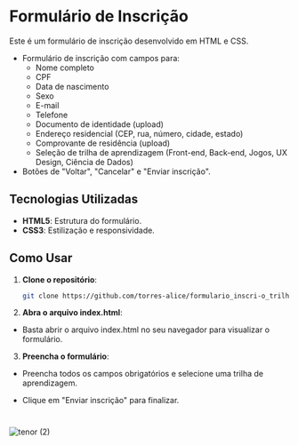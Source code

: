 # Formulário de Inscrição 

Este é um formulário de inscrição desenvolvido em HTML e CSS. 

- Formulário de inscrição com campos para:
  - Nome completo
  - CPF
  - Data de nascimento
  - Sexo
  - E-mail
  - Telefone
  - Documento de identidade (upload)
  - Endereço residencial (CEP, rua, número, cidade, estado)
  - Comprovante de residência (upload)
  - Seleção de trilha de aprendizagem (Front-end, Back-end, Jogos, UX Design, Ciência de Dados)
- Botões de "Voltar", "Cancelar" e "Enviar inscrição".

## Tecnologias Utilizadas

- **HTML5**: Estrutura do formulário.
- **CSS3**: Estilização e responsividade.


## Como Usar

1. **Clone o repositório**:
   ```bash
   git clone https://github.com/torres-alice/formulario_inscri-o_trilha.git
2. **Abra o arquivo index.html**:

- Basta abrir o arquivo index.html no seu navegador para visualizar o formulário.

3. **Preencha o formulário**:

- Preencha todos os campos obrigatórios e selecione uma trilha de aprendizagem.

- Clique em "Enviar inscrição" para finalizar.
  
#
![tenor (2)](https://github.com/user-attachments/assets/09e13bc2-dc20-4098-948a-633544b4bafd)
#

